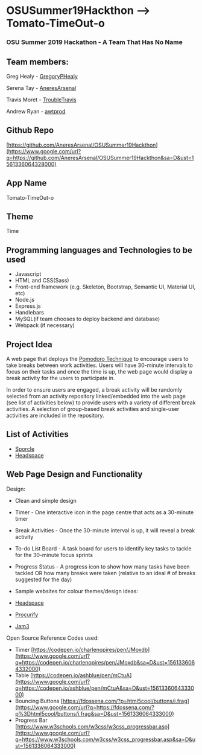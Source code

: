 # OSUSummer19Hackthon --> Tomato-TimeOut-o


<div>

### <span class="c22">OSU Summer 2019 Hackathon - A Team That Has No Name</span>

## <span class="c21">Team members:</span>

<span class="c19">Greg Healy -</span> <span class="c18">[GregoryPHealy](https://www.google.com/url?q=https://github.com/gregoryphealy&sa=D&ust=1561336064334000)</span>

<span class="c19">Serena Tay -</span> <span class="c18">[AneresArsenal](https://www.google.com/url?q=https://github.com/AneresArsenal&sa=D&ust=1561336064335000)</span>

<span class="c19">Travis Moret -</span> <span class="c18">[TroubleTravis](https://www.google.com/url?q=https://github.com/TroubleTravis&sa=D&ust=1561336064335000)</span>

<span class="c19">Andrew Ryan -</span> <span class="c18">[awtprod](https://www.google.com/url?q=https://github.com/awtprod&sa=D&ust=1561336064335000)</span>

<span class="c16"></span>

</div>

## <span class="c4">Github Repo</span> <span class="c0"> </span>

<span class="c9">[https://github.com/AneresArsenal/OSUSummer19Hackthon](https://www.google.com/url?q=https://github.com/AneresArsenal/OSUSummer19Hackthon&sa=D&ust=1561336064328000)</span>

<span class="c15"></span>

## <span class="c1">App Name</span>

<span class="c26">Tomato-TimeOut-o</span>

<span class="c1"></span>

## <span class="c1">Theme</span>

<span class="c23">Time</span>

<span class="c15"></span>

<span class="c15"></span>

<span class="c15"></span>

## <span class="c1">Programming languages and Technologies to be used</span>

*   <span class="c0">Javascript</span>
*   <span class="c0">HTML and CSS(Sass)</span>
*   <span class="c0">Front-end framework (e.g. Skeleton, Bootstrap, Semantic UI, Material UI, etc)</span>
*   <span class="c0">Node.js</span>
*   <span class="c0">Express.js</span>
*   <span class="c0">Handlebars</span>
*   <span class="c0">MySQL(if team chooses to deploy backend and database)</span>
*   <span class="c0">Webpack (if necessary)</span>

<span class="c1"></span>

## <span class="c4">Project Idea</span>

<span class="c25">A web page that deploys the</span> <span class="c6">[Pomodoro Technique](https://www.google.com/url?q=https://en.wikipedia.org/wiki/Pomodoro_Technique&sa=D&ust=1561336064330000)</span><span class="c0"> to encourage users to take breaks between work activities. Users will have 30-minute intervals to focus on their tasks and once the time is up, the web page would display a break activity for the users to participate in.</span>

<span class="c0"></span>

<span class="c0">In order to ensure users are engaged, a break activity will be randomly selected from an activity repository linked/embedded into the web page (see list of activities below) to provide users with a variety of different break activities. A selection of group-based break activities and single-user activities are included in the repository.</span>

<span class="c0"></span>

## <span class="c1">List of Activities</span>

*   <span class="c6">[Sporcle](https://www.google.com/url?q=https://www.sporcle.com/&sa=D&ust=1561336064330000)</span>
*   <span class="c6">[Headspace](https://www.google.com/url?q=https://www.headspace.com/headspace-meditation-app&sa=D&ust=1561336064330000)</span>

<span class="c0"></span>

<span class="c0"></span>

## <span class="c1">Web Page Design and Functionality</span>

<span class="c24 c13">Design:</span>

*   <span class="c0">Clean and simple design</span>
*   <span class="c13">Timer -</span> <span class="c0">One interactive icon in the page centre that acts as a 30-minute timer</span>
*   <span class="c13">Break Activities -</span> <span class="c0">Once the 30-minute interval is up, it will reveal a break activity</span>
*   <span class="c13">To-do List Board -</span> <span class="c0">A task board for users to identify key tasks to tackle for the 30-minute focus sprints</span>
*   <span class="c13">Progress Status -</span><span class="c0"> A progress icon to show how many tasks have been tackled OR how many breaks were taken (relative to an ideal # of breaks suggested for the day)</span>
*   <span class="c0">Sample websites for colour themes/design ideas:</span>

*   <span class="c6">[Headspace](https://www.google.com/url?q=https://www.headspace.com/headspace-meditation-app&sa=D&ust=1561336064331000)</span>
*   <span class="c6">[Procurify](https://www.google.com/url?q=https://www.procurify.com/product&sa=D&ust=1561336064332000)</span>
*   <span class="c6">[Jam3](https://www.google.com/url?q=https://we3.jam3.com/home&sa=D&ust=1561336064332000)</span>

<span class="c14"></span>

<span class="c14"></span>

<span class="c14">Open Source Reference Codes used:</span>

*   <span>Timer</span><span class="c27"> </span><span class="c9">[https://codepen.io/charlenopires/pen/JMoxdb](https://www.google.com/url?q=https://codepen.io/charlenopires/pen/JMoxdb&sa=D&ust=1561336064332000)</span>
*   <span>Table</span> <span class="c9">[https://codepen.io/ashblue/pen/mCtuA](https://www.google.com/url?q=https://codepen.io/ashblue/pen/mCtuA&sa=D&ust=1561336064333000)</span>
*   <span>Bouncing Buttons</span> <span class="c9">[https://fdossena.com/?p=html5cool/buttons/i.frag](https://www.google.com/url?q=https://fdossena.com/?p%3Dhtml5cool/buttons/i.frag&sa=D&ust=1561336064333000)</span>
*   <span>Progress Bar</span> <span class="c9">[https://www.w3schools.com/w3css/w3css_progressbar.asp](https://www.google.com/url?q=https://www.w3schools.com/w3css/w3css_progressbar.asp&sa=D&ust=1561336064333000)</span>

<span class="c12"></span>

<span class="c12"></span>

<span class="c15"></span>

<span class="c15"></span>

<span class="c15"></span>

<span class="c15"></span>

<span class="c15"></span>

